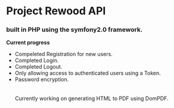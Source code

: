 <h1>Project Rewood API</h1>
<h3>built in PHP using the symfony2.0 framework.</h3>

<b>Current progress</b>
<ul>
<li>Compeleted Registration for new users.</li>
<li>Completed Login.</li>
<li>Completed Logout.</li>
<li>Only allowing access to authenticated users using a Token.</li>
<li>Password encryption.</li>
<br />
<br />
Currently working on generating HTML to PDF using DomPDF.
